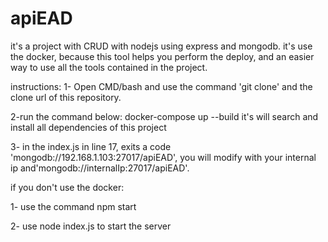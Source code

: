 # apiEAD
it's a project with CRUD with nodejs using express and mongodb.
it's use the docker, because this tool helps you perform the deploy, and an easier way to use all the tools contained in the project.

instructions:
1- Open CMD/bash and use the command 'git clone' and the clone url of this repository.

2-run the command below:
docker-compose up --build
it's will search and install all dependencies of this project

3- in the index.js in line 17, exits a code 'mongodb://192.168.1.103:27017/apiEAD',
you will modify with your internal ip and'mongodb://internalIp:27017/apiEAD'.

if you don't use the docker:

1- use the command npm start

2- use node index.js to start the server